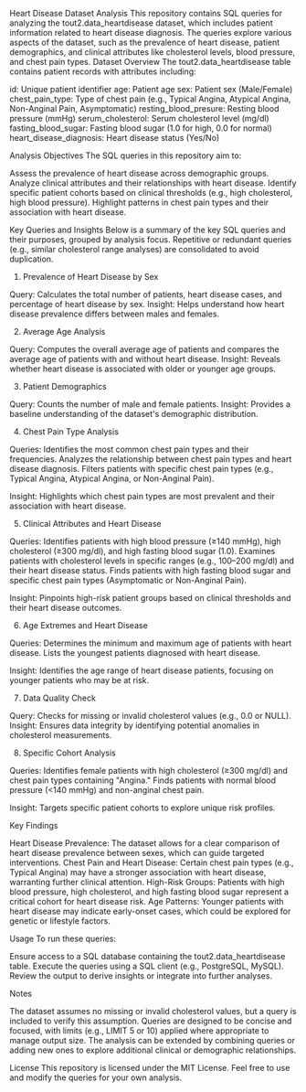 Heart Disease Dataset Analysis
This repository contains SQL queries for analyzing the tout2.data_heartdisease dataset, which includes patient information related to heart disease diagnosis. The queries explore various aspects of the dataset, such as the prevalence of heart disease, patient demographics, and clinical attributes like cholesterol levels, blood pressure, and chest pain types.
Dataset Overview
The tout2.data_heartdisease table contains patient records with attributes including:

id: Unique patient identifier
age: Patient age
sex: Patient sex (Male/Female)
chest_pain_type: Type of chest pain (e.g., Typical Angina, Atypical Angina, Non-Anginal Pain, Asymptomatic)
resting_blood_presure: Resting blood pressure (mmHg)
serum_cholesterol: Serum cholesterol level (mg/dl)
fasting_blood_sugar: Fasting blood sugar (1.0 for high, 0.0 for normal)
heart_disease_diagnosis: Heart disease status (Yes/No)

Analysis Objectives
The SQL queries in this repository aim to:

Assess the prevalence of heart disease across demographic groups.
Analyze clinical attributes and their relationships with heart disease.
Identify specific patient cohorts based on clinical thresholds (e.g., high cholesterol, high blood pressure).
Highlight patterns in chest pain types and their association with heart disease.

Key Queries and Insights
Below is a summary of the key SQL queries and their purposes, grouped by analysis focus. Repetitive or redundant queries (e.g., similar cholesterol range analyses) are consolidated to avoid duplication.
1. Prevalence of Heart Disease by Sex

Query: Calculates the total number of patients, heart disease cases, and percentage of heart disease by sex.
Insight: Helps understand how heart disease prevalence differs between males and females.

2. Average Age Analysis

Query: Computes the overall average age of patients and compares the average age of patients with and without heart disease.
Insight: Reveals whether heart disease is associated with older or younger age groups.

3. Patient Demographics

Query: Counts the number of male and female patients.
Insight: Provides a baseline understanding of the dataset's demographic distribution.

4. Chest Pain Type Analysis

Queries:
Identifies the most common chest pain types and their frequencies.
Analyzes the relationship between chest pain types and heart disease diagnosis.
Filters patients with specific chest pain types (e.g., Typical Angina, Atypical Angina, or Non-Anginal Pain).


Insight: Highlights which chest pain types are most prevalent and their association with heart disease.

5. Clinical Attributes and Heart Disease

Queries:
Identifies patients with high blood pressure (≥140 mmHg), high cholesterol (≥300 mg/dl), and high fasting blood sugar (1.0).
Examines patients with cholesterol levels in specific ranges (e.g., 100–200 mg/dl) and their heart disease status.
Finds patients with high fasting blood sugar and specific chest pain types (Asymptomatic or Non-Anginal Pain).


Insight: Pinpoints high-risk patient groups based on clinical thresholds and their heart disease outcomes.

6. Age Extremes and Heart Disease

Queries:
Determines the minimum and maximum age of patients with heart disease.
Lists the youngest patients diagnosed with heart disease.


Insight: Identifies the age range of heart disease patients, focusing on younger patients who may be at risk.

7. Data Quality Check

Query: Checks for missing or invalid cholesterol values (e.g., 0.0 or NULL).
Insight: Ensures data integrity by identifying potential anomalies in cholesterol measurements.

8. Specific Cohort Analysis

Queries:
Identifies female patients with high cholesterol (≥300 mg/dl) and chest pain types containing "Angina."
Finds patients with normal blood pressure (<140 mmHg) and non-anginal chest pain.


Insight: Targets specific patient cohorts to explore unique risk profiles.

Key Findings

Heart Disease Prevalence: The dataset allows for a clear comparison of heart disease prevalence between sexes, which can guide targeted interventions.
Chest Pain and Heart Disease: Certain chest pain types (e.g., Typical Angina) may have a stronger association with heart disease, warranting further clinical attention.
High-Risk Groups: Patients with high blood pressure, high cholesterol, and high fasting blood sugar represent a critical cohort for heart disease risk.
Age Patterns: Younger patients with heart disease may indicate early-onset cases, which could be explored for genetic or lifestyle factors.

Usage
To run these queries:

Ensure access to a SQL database containing the tout2.data_heartdisease table.
Execute the queries using a SQL client (e.g., PostgreSQL, MySQL).
Review the output to derive insights or integrate into further analyses.

Notes

The dataset assumes no missing or invalid cholesterol values, but a query is included to verify this assumption.
Queries are designed to be concise and focused, with limits (e.g., LIMIT 5 or 10) applied where appropriate to manage output size.
The analysis can be extended by combining queries or adding new ones to explore additional clinical or demographic relationships.

License
This repository is licensed under the MIT License. Feel free to use and modify the queries for your own analysis.
